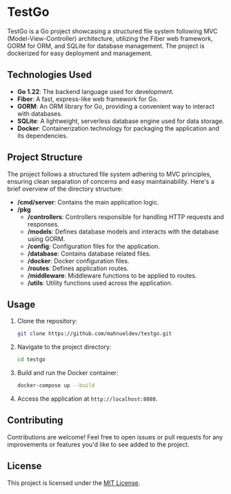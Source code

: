 # TestGo

TestGo is a Go project showcasing a structured file system following MVC (Model-View-Controller) architecture, utilizing the Fiber web framework, GORM for ORM, and SQLite for database management. The project is dockerized for easy deployment and management.

## Technologies Used

- **Go 1.22**: The backend language used for development.
- **Fiber**: A fast, express-like web framework for Go.
- **GORM**: An ORM library for Go, providing a convenient way to interact with databases.
- **SQLite**: A lightweight, serverless database engine used for data storage.
- **Docker**: Containerization technology for packaging the application and its dependencies.

## Project Structure

The project follows a structured file system adhering to MVC principles, ensuring clean separation of concerns and easy maintainability. Here's a brief overview of the directory structure:

- **/cmd/server**: Contains the main application logic.
- **/pkg**
    - **/controllers**: Controllers responsible for handling HTTP requests and responses.
    - **/models**: Defines database models and interacts with the database using GORM.
    - **/config**: Configuration files for the application.
    - **/database**: Contains database related files.
    - **/docker**: Docker configuration files.
    - **/routes**: Defines application routes.
    - **/middleware**: Middleware functions to be applied to routes.
    - **/utils**: Utility functions used across the application.

## Usage

1. Clone the repository:

    ```bash
    git clone https://github.com/mahnueldev/testgo.git
    ```

2. Navigate to the project directory:

    ```bash
    cd testgo
    ```

3. Build and run the Docker container:

    ```bash
    docker-compose up --build
    ```

4. Access the application at `http://localhost:8080`.

## Contributing

Contributions are welcome! Feel free to open issues or pull requests for any improvements or features you'd like to see added to the project.

## License

This project is licensed under the [MIT License](LICENSE).
